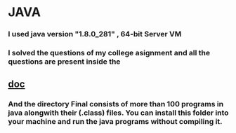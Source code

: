 # JAVA
### I used java version "1.8.0_281" , 64-bit Server VM

### I solved the questions of my college asignment and all the questions are present inside the 
## [doc](https://github.com/prettyquail/JAVA/blob/main/java_ASSIGNMENT_2020.docx)

### And the directory Final consists of more than 100 programs in java alongwith their (.class) files. You can install this folder into your machine and run the java programs without compiling it.
